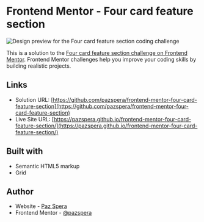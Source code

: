 # Frontend Mentor - Four card feature section

![Design preview for the Four card feature section coding challenge](./design/desktop-preview.jpg)

This is a solution to the [Four card feature section challenge on Frontend Mentor](https://www.frontendmentor.io/challenges/four-card-feature-section-weK1eFYK). Frontend Mentor challenges help you improve your coding skills by building realistic projects. 

## Links

- Solution URL: [https://github.com/pazspera/frontend-mentor-four-card-feature-section](https://github.com/pazspera/frontend-mentor-four-card-feature-section)
- Live Site URL: [https://pazspera.github.io/frontend-mentor-four-card-feature-section/](https://pazspera.github.io/frontend-mentor-four-card-feature-section/)

## Built with

- Semantic HTML5 markup
- Grid

## Author

- Website - [Paz Spera](https://github.com/pazspera)
- Frontend Mentor - [@pazspera](https://www.frontendmentor.io/profile/pazspera)